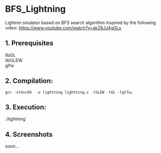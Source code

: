 # BFS_Lightning
Lightnin sinulator based on BFS search algorithm
Inspired by the following video:
https://www.youtube.com/watch?v=akZ8JJ4gGLs

## 1. Prerequisites
libGL  
libGLEW   
glfw

## 2. Compilation:
 `gcc -std=c99  -o lightning lightning.c -lGLEW -lGL -lglfw;`

## 3. Execution: 
 ./lightning`  

## 4. Screenshots
soon...

